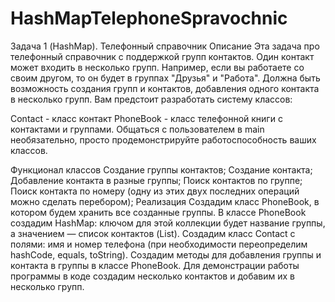 # HashMapTelephoneSpravochnic
Задача 1 (HashMap). Телефонный справочник
Описание
Эта задача про телефонный справочник с поддержкой групп контактов. Один контакт может входить в несколько групп. Например, если вы работаете со своим другом, то он будет в группах "Друзья" и "Работа". Должна быть возможность создания групп и контактов, добавления одного контакта в несколько групп. Вам предстоит разработать систему классов:

Contact - класс контакт
PhoneBook - класс телефонной книги с контактами и группами.
Общаться с пользователем в main необязательно, просто продемонстрируйте работоспособность ваших классов.

Функционал классов
Создание группы контактов;
Создание контакта;
Добавление контакта в разные группы;
Поиск контактов по группе;
Поиск контакта по номеру (одну из этих двух последних операций можно сделать перебором);
Реализация
Создадим класс PhoneBook, в котором будем хранить все созданные группы.
В классе PhoneBook создадим HashMap: ключом для этой коллекции будет название группы, а значением — список контактов (List<Contact>).
Создадим класс Contact c полями: имя и номер телефона (при необходимости переопределим hashCode, equals, toString).
Создадим методы для добавления группы и контакта в группы в классе PhoneBook.
Для демонстрации работы программы в коде создадим несколько контактов и добавим их в несколько групп.
